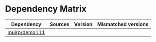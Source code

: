 # Dependency Matrix

Dependency | Sources | Version | Mismatched versions
---------- | ------- | ------- | -------------------
[muirp/demo111](https://github.com/muirp/demo111.git) |  | []() | 
